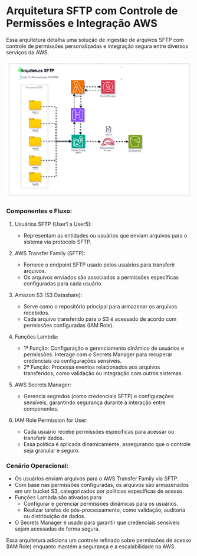 # Arquitetura SFTP com Controle de Permissões e Integração AWS
Essa arquitetura detalha uma solução de ingestão de arquivos SFTP com controle de permissões personalizadas e integração segura entre diversos serviços da AWS.

![alt text](image.png)


### Componentes e Fluxo:
1. Usuários SFTP (User1 a User5):

    * Representam as entidades ou usuários que enviam arquivos para o sistema via protocolo SFTP.

2. AWS Transfer Family (SFTP):
    * Fornece o endpoint SFTP usado pelos usuários para transferir arquivos.
    * Os arquivos enviados são associados a permissões específicas configuradas para cada usuário.

3. Amazon S3 (S3 Datashare):

    * Serve como o repositório principal para armazenar os arquivos recebidos.
    * Cada arquivo transferido para o S3 é acessado de acordo com permissões configuradas (IAM Role).

4. Funções Lambda:

    * 1ª Função: Configuração e gerenciamento dinâmico de usuários e permissões. Interage com o Secrets Manager para recuperar credenciais ou configurações sensíveis.
    * 2ª Função: Processa eventos relacionados aos arquivos transferidos, como validação ou integração com outros sistemas.

5. AWS Secrets Manager:

    * Gerencia segredos (como credenciais SFTP) e configurações sensíveis, garantindo segurança durante a interação entre componentes.

6. IAM Role Permission for User:

    * Cada usuário recebe permissões específicas para acessar ou transferir dados.
    * Essa política é aplicada dinamicamente, assegurando que o controle seja granular e seguro.


### Cenário Operacional:
  * Os usuários enviam arquivos para o AWS Transfer Family via SFTP.
  * Com base nas permissões configuradas, os arquivos são armazenados em um bucket S3, categorizados por políticas específicas de acesso.
  * Funções Lambda são ativadas para:
    * Configurar e gerenciar permissões dinâmicas para os usuários.
    * Realizar tarefas de pós-processamento, como validação, auditoria ou distribuição de dados.
  * O Secrets Manager é usado para garantir que credenciais sensíveis sejam acessadas de forma segura.

  Essa arquitetura adiciona um controle refinado sobre permissões de acesso (IAM Role) enquanto mantém a segurança e a escalabilidade na AWS.